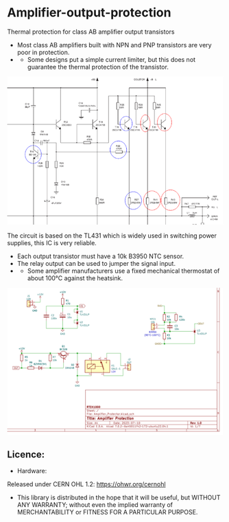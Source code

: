 # Amplifier-output-protection
Thermal protection for class AB amplifier output transistors

- Most class AB amplifiers built with NPN and PNP transistors are very poor in protection.
- - Some designs put a simple current limiter, but this does not guarantee the thermal protection of the transistor.

![img](https://raw.githubusercontent.com/rtek1000/Amplifier-output-protection/main/Doc/Amp_schematic.png)

The circuit is based on the TL431 which is widely used in switching power supplies, this IC is very reliable.
- Each output transistor must have a 10k B3950 NTC sensor.
- The relay output can be used to jumper the signal input.
- - Some amplifier manufacturers use a fixed mechanical thermostat of about 100°C against the heatsink.

![img](https://raw.githubusercontent.com/rtek1000/Amplifier-output-protection/main/Doc/Basic_schematic.png)

## Licence:
- Hardware:

Released under CERN OHL 1.2: https://ohwr.org/cernohl

- This library is distributed in the hope that it will be useful, but WITHOUT ANY WARRANTY; without even the implied warranty of MERCHANTABILITY or FITNESS FOR A PARTICULAR PURPOSE.
